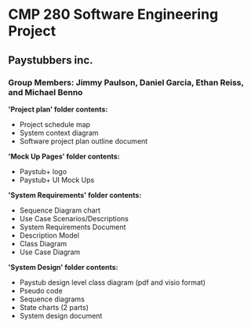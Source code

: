 # CMP 280 Software Engineering Project
## Paystubbers inc.
### Group Members: Jimmy Paulson, Daniel Garcia, Ethan Reiss, and Michael Benno

**'Project plan' folder contents:**
* Project schedule map
* System context diagram
* Software project plan outline document

**'Mock Up Pages' folder contents:**
* Paystub+ logo
* Paystub+ UI Mock Ups

**'System Requirements' folder contents:**
* Sequence Diagram chart
* Use Case Scenarios/Descriptions
* System Requirements Document
* Description Model
* Class Diagram
* Use Case Diagram

**'System Design' folder contents:**
* Paystub design level class diagram (pdf and visio format)
* Pseudo code
* Sequence diagrams
* State charts (2 parts)
* System design document
